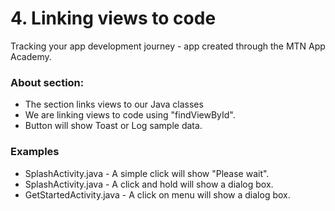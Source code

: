 # 4. Linking views to code
Tracking your app development journey - app created through the MTN App Academy.
### About section:
* The section links views to our Java classes
* We are linking views to code using "findViewById".
* Button will show Toast or Log sample data.

### Examples
* SplashActivity.java - A simple click will show "Please wait".
* SplashActivity.java - A click and hold will show a dialog box.
* GetStartedActivity.java - A click on menu will show a dialog box.
